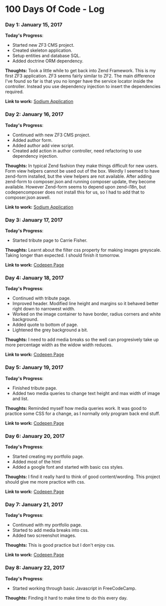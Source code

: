 # 100 Days Of Code - Log

### Day 1: January 15, 2017

**Today's Progress**:
* Started new ZF3 CMS project.
* Created skeleton application.
* Setup entities and database SQL.
* Added doctrine ORM dependency.

**Thoughts:** Took a little while to get back into Zend Framework. This is my first ZF3 application. ZF3 seems fairly similar to ZF2. The
main difference I've found so far is that you no longer have the service locator inside the controller. Instead you use dependency injection
to insert the dependencies required.

**Link to work:** [Sodium Application](http://github.com/srayner/sodium)


### Day 2: January 16, 2017

**Today's Progress**:
* Continued with new ZF3 CMS project.
* Added author form.
* Added author add view script.
* Created add action in author controller, need refactoring to use dependency injection.

**Thoughts:** In typical Zend fashion they make things difficult for new users. Form view helpers cannot be used out of the box. Weirdly I seemed
to have zend-form installed, but the view helpers are not available. After adding zend-form to composer.json and running composer update, they become
available. However Zend-form seems to depend upon zend-i18n, but codepencomposer does not install this for us, so I had to add that to composer.json aswell.

**Link to work:** [Sodium Application](http://github.com/srayner/sodium)

### Day 3: January 17, 2017

**Today's Progress**:
* Started tribute page to Carrie Fisher.

**Thoughts:** Learnt about the filter css property for making images greyscale. Taking longer than expected. I should finish it tomorrow.

**Link to work:** [Codepen Page](https://codepen.io/srayner/full/ZLBRaw/)

### Day 4: January 18, 2017

**Today's Progress**:
* Continued with tribute page.
* Improved header. Modified line height and margins so it behaved better right down to narrowest width.
* Worked on the image container to have border, radius corners and white background.
* Added quote to bottom of page.
* Lightened the grey background a bit.

**Thoughts:** I need to add media breaks so the well can progresively take up more percentage width as the widow width reduces.

**Link to work:** [Codepen Page](https://codepen.io/srayner/full/ZLBRaw/)

### Day 5: January 19, 2017

**Today's Progress**:
* Finished tribute page.
* Added two media queries to change text height and max width of image and list.

**Thoughts:** Reminded myself how media queries work. It was good to practice some CSS for a change, as I normally only program back end stuff.

**Link to work:** [Codepen Page](https://codepen.io/srayner/full/ZLBRaw/)

### Day 6: January 20, 2017

**Today's Progress**:
* Started creating my portfolio page.
* Added most of the html
* Added a google font and started with basic css styles.

**Thoughts:** I find it really hard to think of good content/wording. This project should give me more practice with css.

**Link to work:** [Codepen Page](http://codepen.io/srayner/pen/JEWzvX)

### Day 7: January 21, 2017

**Today's Progress**:
* Continued with my portfolio page.
* Started to add media breaks into css.
* Added two screenshot images.

**Thoughts:** This is good practice but I don't enjoy css.

**Link to work:** [Codepen Page](http://codepen.io/srayner/pen/JEWzvX)

### Day 8: January 22, 2017

**Today's Progress**:
* Started working through basic Javascript in FreeCodeCamp.

**Thoughts:** Finding it hard to make time to do this every day.

